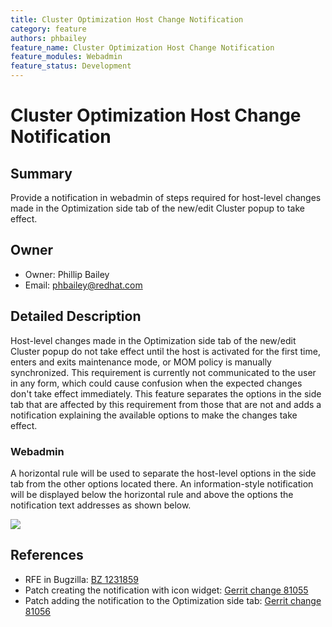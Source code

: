 ```yaml
---
title: Cluster Optimization Host Change Notification
category: feature
authors: phbailey
feature_name: Cluster Optimization Host Change Notification
feature_modules: Webadmin
feature_status: Development
---
```


# Cluster Optimization Host Change Notification

## Summary

Provide a notification in webadmin of steps required for host-level changes made in the Optimization side tab of the new/edit Cluster popup to take effect.

## Owner

*   Owner: Phillip Bailey
*   Email: phbailey@redhat.com

## Detailed Description

Host-level changes made in the Optimization side tab of the new/edit Cluster popup do not take effect until the host is activated for the first time, enters and exits maintenance mode, or MOM policy is manually synchronized. This requirement is currently not communicated to the user in any form, which could cause confusion when the expected changes don't take effect immediately. This feature separates the options in the side tab that are affected by this requirement from those that are not and adds a notification explaining the available options to make the changes take effect.

### Webadmin

A horizontal rule will be used to separate the host-level options in the side tab from the other options located there. An information-style notification will be displayed below the horizontal rule and above the options the notification text addresses as shown below.

![](/images/wiki/Cluster-optimization-host-changes-notification.png)

## References
- RFE in Bugzilla: [BZ 1231859](https://bugzilla.redhat.com/show_bug.cgi?id=1231859)
- Patch creating the notification with icon widget: [Gerrit change 81055](https://gerrit.ovirt.org/#/c/81055/)
- Patch adding the notification to the Optimization side tab: [Gerrit change 81056](https://gerrit.ovirt.org/#/c/81056/)
